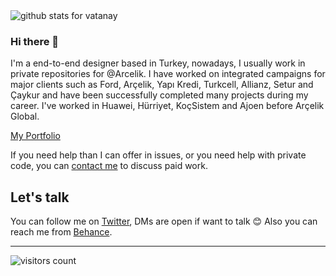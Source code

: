 <img  src="https://github-readme-stats.vercel.app/api?username=vatanay&show_icons=true&icon_color=0366d6&bg_color=ffffff&hide_title=true" alt="github stats for vatanay">

### Hi there 👋


I'm a end-to-end designer based in Turkey, nowadays, I usually work in private repositories for @Arcelik. I have worked on integrated campaigns for major clients such as Ford, Arçelik, Yapı Kredi, Turkcell, Allianz, Setur and Çaykur and have been successfully completed many projects during my career.  I've worked in Huawei, Hürriyet, KoçSistem and Ajoen before Arçelik Global.

[My Portfolio](https://vatanay.com)

If you need help than I can offer in issues, or you need help with private code, you can [contact me](mailto:hi@vatanay.com) to discuss paid work.


## Let's talk

You can follow me on [Twitter](https://twitter.com/vatanay), DMs are open if want to talk 😊 Also you can reach me from [Behance](https://behance.net/vatanay).

---

<!-- https://github.com/Vatanay/Vatanay -->
![visitors count](https://visitors-by-url-pls-dont-use-this-in-your-repo.vercel.app/vatanay-github-readme)
